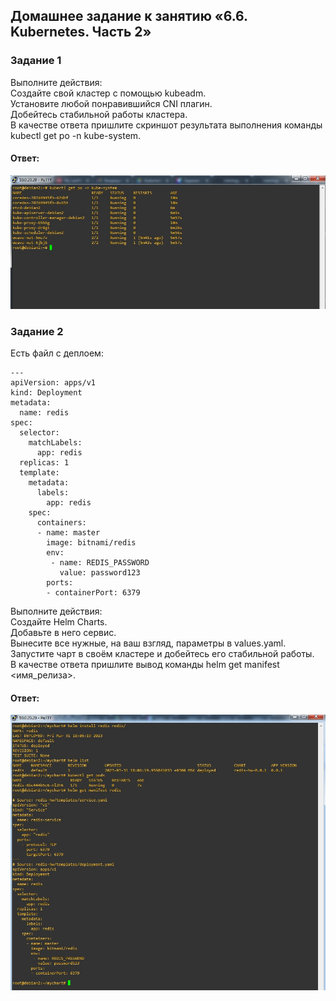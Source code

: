 ## Домашнее задание к занятию «6.6. Kubernetes. Часть 2»  

### Задание 1  
Выполните действия:  
Создайте свой кластер с помощью kubeadm.  
Установите любой понравившийся CNI плагин.  
Добейтесь стабильной работы кластера.  
В качестве ответа пришлите скриншот результата выполнения команды kubectl get po -n kube-system.  

#### Ответ:  
![](https://github.com/networksuperman/netology_dev_ops/blob/main/SLINA-19/IT%20System%20and%20OS%20Linux/img/6-06-1.jpg)  

### Задание 2  
Есть файл с деплоем:  
```
---
apiVersion: apps/v1
kind: Deployment
metadata:
  name: redis
spec:
  selector:
    matchLabels:
      app: redis
  replicas: 1
  template:
    metadata:
      labels:
        app: redis
    spec:
      containers:
      - name: master
        image: bitnami/redis
        env:
         - name: REDIS_PASSWORD
           value: password123
        ports:
        - containerPort: 6379
```
Выполните действия:  
Создайте Helm Charts.  
Добавьте в него сервис.  
Вынесите все нужные, на ваш взгляд, параметры в values.yaml.  
Запустите чарт в своём кластере и добейтесь его стабильной работы.  
В качестве ответа пришлите вывод команды helm get manifest <имя_релиза>.  

#### Ответ:  
![](https://github.com/networksuperman/netology_dev_ops/blob/main/SLINA-19/IT%20System%20and%20OS%20Linux/img/6-06-2.jpg)  
